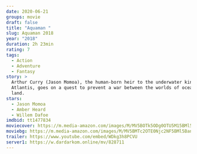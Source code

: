 ```yaml
---
date: 2020-06-21
groups: movie
draft: false
title: "Aquaman "
slug: Aquaman 2018
year: "2018"
duration: 2h 23min
rating: 7
tags:
  - Action
  - Adventure
  - Fantasy
story: >
  Arthur Curry (Jason Momoa), the human-born heir to the underwater kingdom of
  Atlantis, goes on a quest to prevent a war between the worlds of ocean and
  land.
stars:
  - Jason Momoa
  - Amber Heard
  - Willem Dafoe
imdbid: tt1477834
moviecover: https://m.media-amazon.com/images/M/MV5BOTk5ODg0OTU5M15BMl5BanBnXkFtZTgwMDQ3MDY3NjM@._V1_SY1000_CR0,0,674,1000_AL_.jpg
moviebg: https://m.media-amazon.com/images/M/MV5BMTc2OTE0Njc2NF5BMl5BanBnXkFtZTgwOTI0MTU4NjM@._V1_.jpg
trailer: https://www.youtube.com/embed/WDkg3h8PCVU
server1: https://w.dardarkom.online/mv/828711
---
```

